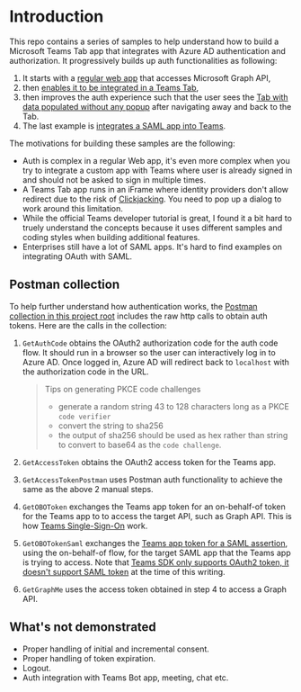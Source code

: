 # Introduction

This repo contains a series of samples to help understand how to build a Microsoft Teams Tab app that integrates with
 Azure AD authentication and authorization. It progressively builds up auth functionalities as following:

1. It starts with a [regular web app](./Tab_01_GetMailWeb/) that accesses Microsoft Graph API,
2. then [enables it to be integrated in a Teams Tab](./Tab_02_GetMailTab/),
3. then improves the auth experience such that the user sees the [Tab with data populated without any popup](./Tab_03_GetMailSSO/) after navigating away and back to the Tab.
4. The last example is [integrates a SAML app into Teams](./Tab_04_SAML/).

The motivations for building these samples are the following:

* Auth is complex in a regular Web app, it's even more complex when you try to integrate a custom app with Teams where user is already signed in and should not be asked to sign in multiple times.
* A Teams Tab app runs in an iFrame where identity providers don't allow redirect due to the risk of [Clickjacking](https://owasp.org/www-community/attacks/Clickjacking). You need to pop up a dialog to work around this limitation.
* While the official Teams developer tutorial is great, I found it a bit hard to truely understand the concepts because it uses different samples and coding styles when building additional features.
* Enterprises still have a lot of SAML apps. It's hard to find examples on integrating OAuth with SAML.

## Postman collection

To help further understand how authentication works, the [Postman collection in this project root](./TeamsApp.postman_collection.json) includes the raw http calls to obtain auth tokens. Here are the calls in the collection:

1. `GetAuthCode` obtains the OAuth2 authorization code for the auth code flow. It should run in a browser so the user can interactively log in to Azure AD. Once logged in, Azure AD will redirect back to `localhost` with the authorization code in the URL.

   > Tips on generating PKCE code challenges
   >
   > * generate a random string 43 to 128 characters long as a PKCE `code verifier`
   > * convert the string to sha256
   > * the output of sha256 should be used as hex rather than string to convert to base64 as the `code challenge`.

2. `GetAccessToken` obtains the OAuth2 access token for the Teams app.
3. `GetAccessTokenPostman` uses Postman auth functionality to achieve the same as the above 2 manual steps.
4. `GetOBOToken` exchanges the Teams app token for an on-behalf-of token for the Teams app to to access the target API, such as Graph API. This is how [Teams Single-Sign-On](https://learn.microsoft.com/en-us/microsoftteams/platform/tabs/how-to/authentication/tab-sso-overview) work.
5. `GetOBOTokenSaml` exchanges the [Teams app token for a SAML assertion](https://learn.microsoft.com/en-us/azure/active-directory/develop/v2-oauth2-on-behalf-of-flow#saml-assertions-obtained-with-an-oauth20-obo-flow), using the on-behalf-of flow, for the target SAML app that the Teams app is trying to access. Note that [Teams SDK only supports OAuth2 token, it doesn't support SAML token](https://learn.microsoft.com/en-us/microsoftteams/platform/tabs/how-to/authentication/tab-sso-overview#known-limitations) at the time of this writing.
6. `GetGraphMe` uses the access token obtained in step 4 to access a Graph API.

## What's not demonstrated

* Proper handling of initial and incremental consent.
* Proper handling of token expiration.
* Logout.
* Auth integration with Teams Bot app, meeting, chat etc.
